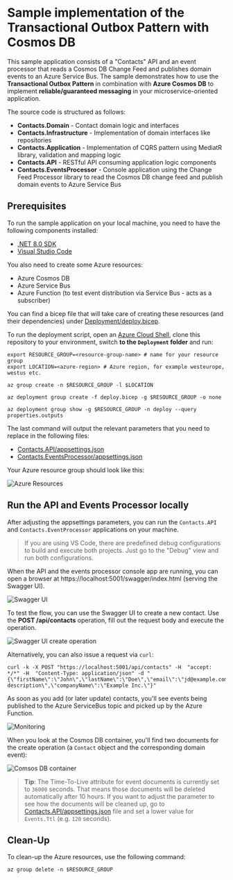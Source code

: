 # Sample implementation of the Transactional Outbox Pattern with Cosmos DB

This sample application consists of a "Contacts" API and an event processor that reads a Cosmos DB Change Feed and publishes domain events to an Azure Service Bus. The sample demonstrates how to use the **Transactional Outbox Pattern** in combination with **Azure Cosmos DB** to implement **reliable/guaranteed messaging** in your microservice-oriented application.

The source code is structured as follows:

- **Contacts.Domain** - Contact domain logic and interfaces
- **Contacts.Infrastructure** - Implementation of domain interfaces like repositories
- **Contacts.Application** - Implementation of CQRS pattern using MediatR library, validation and mapping logic
- **Contacts.API** - RESTful API consuming application logic components
- **Contacts.EventsProcessor** - Console application using the Change Feed Processor library to read the Cosmos DB change feed and publish domain events to Azure Service Bus

## Prerequisites

To run the sample application on your local machine, you need to have the following components installed:

- [.NET 8.0 SDK](https://dotnet.microsoft.com/download/dotnet/8.0)
- [Visual Studio Code](https://code.visualstudio.com/download)

You also need to create some Azure resources:

- Azure Cosmos DB
- Azure Service Bus
- Azure Function (to test event distribution via Service Bus - acts as a subscriber)

You can find a bicep file that will take care of creating these resources (and their dependencies) under [Deployment/deploy.bicep](Deployment/deploy.bicep).

To run the deployment script, open an [Azure Cloud Shell](https://shell.azure.com), clone this repository to your environment, switch **to the `Deployment` folder** and run:

```shell
export RESOURCE_GROUP=<resource-group-name> # name for your resource group
export LOCATION=<azure-region> # Azure region, for example westeurope, westus etc.

az group create -n $RESOURCE_GROUP -l $LOCATION

az deployment group create -f deploy.bicep -g $RESOURCE_GROUP -o none

az deployment group show -g $RESOURCE_GROUP -n deploy --query properties.outputs
```

The last command will output the relevant parameters that you need to replace in the following files:

- [Contacts.API/appsettings.json](Contacts.API/appsettings.json)
- [Contacts.EventsProcessor/appsettings.json](Contacts.EventsProcessor/appsettings.json)

Your Azure resource group should look like this:

![Azure Resources](Images/azure_resources.png "Azure Resources after a successful deployment")

## Run the API and Events Processor locally

After adjusting the appsettings parameters, you can run the `Contacts.API` and `Contacts.EventProcessor` applications on your machine.

> If you are using VS Code, there are predefined debug configurations to build and execute both projects. Just go to the "Debug" view and run both configurations.

When the API and the events processor console app are running, you can open a browser at https://localhost:5001/swagger/index.html (serving the Swagger UI).

![Swagger UI](Images/swaggerui.png "Swagger UI of the Contacts API")

To test the flow, you can use the Swagger UI to create a new contact. Use the **POST /api/contacts** operation, fill out the request body and execute the operation.

![Swagger UI create operation](Images/swagger_post_contact.png "Swagger UI operation for contact creation.")

Alternatively, you can also issue a request via `curl`:

```shell
curl -k -X POST "https://localhost:5001/api/contacts" -H  "accept: */*" -H  "Content-Type: application/json" -d "{\"firstName\":\"John\",\"lastName\":\"Doe\",\"email\":\"jd@example.com\",\"description\":\"Sample description\",\"companyName\":\"Example Inc.\"}"
```

As soon as you add (or later update) contacts, you'll see events being published to the Azure ServiceBus topic and picked up by the Azure Function.

![Monitoring](Images/monitoringoutput.png "Monitoring output of processed events by the Azure Function")

When you look at the Cosmos DB container, you'll find two documents for the create operation (a `Contact` object and the corresponding domain event):

![Comsos DB container](Images/cosmos_contact.png "Data container in Comsos DB after a successful create operation.")

> **Tip**: The Time-To-Live attribute for event documents is currently set to `36000` seconds. That means those documents will be deleted automatically after 10 hours. If you want to adjust the parameter to see how the documents will be cleaned up, go to [Contacts.API/appsettings.json](Contacts.API/appsettings.json) file and set a lower value for `Events.Ttl` (e.g. `120` seconds).

## Clean-Up

To clean-up the Azure resources, use the following command:

```shell
az group delete -n $RESOURCE_GROUP
```
